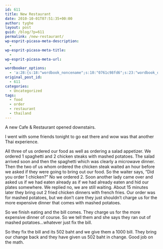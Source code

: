 ```yaml
---
id: 611
title: New Restaurant
date: 2010-10-01T07:51:35+00:00
author: tyghe
layout: post
guid: /blog/?p=611
permalink: /new-restaurant/
wp-esprit-picasa-meta-description:
  - 
wp-esprit-picasa-meta-title:
  - 
wp-esprit-picasa-meta-url:
  - 
wordbooker_options:
  - 'a:28:{s:18:"wordbook_noncename";s:10:"0761c98fd6";s:23:"wordbook_default_author";s:1:"0";s:23:"wordbook_extract_length";s:3:"256";s:26:"wordbooker_publish_default";s:2:"on";s:24:"wordbook_publish_no_user";s:2:"on";s:27:"wordbooker_like_button_show";s:2:"on";s:21:"wordbooker_like_width";s:3:"250";s:25:"wordbooker_like_share_too";s:2:"on";s:27:"wordbooker_like_button_post";s:2:"on";s:27:"wordbooker_like_button_page";s:2:"on";s:25:"wordbook_fbshare_location";s:3:"top";s:24:"wordbook_fblike_location";s:3:"top";s:22:"wordbook_fblike_action";s:9:"recommend";s:27:"wordbook_fblike_colorscheme";s:4:"dark";s:20:"wordbook_fblike_font";s:5:"arial";s:22:"wordbook_fblike_button";s:12:"button_count";s:21:"wordbook_fblike_faces";s:5:"false";s:18:"wordbook_attribute";s:31:"Posted a new post on their blog";s:29:"wordbook_republish_time_frame";s:2:"10";s:28:"wordbook_republish_time_obey";s:2:"on";s:29:"wordbooker_status_update_text";s:35:": New blog post :  %title% - %link%";s:19:"wordbook_actionlink";s:3:"300";s:32:"wordbook_description_meta_length";s:3:"350";s:20:"wordbook_comment_get";s:2:"on";s:24:"wordbook_comment_approve";s:2:"on";s:21:"wordbook_comment_push";s:2:"on";s:18:"wordbook_page_post";s:4:"-100";s:18:"wordbook_orandpage";s:1:"2";}'
original_post_id:
  - 611
categories:
  - Uncategorized
tags:
  - food
  - order
  - restaurant
  - thailand
---
```

A new Cafe & Restaurant opened downstairs.

I went with some friends tonight to go eat there and wow was that another Thai experience.

All three of us ordered our food as well as ordering a salad appetizer. We ordered 1 spaghetti and 2 chicken steaks with mashed potatoes. The salad arrived soon and then the spaghetti which was clearly a microwave dinner. Then the two of us whom ordered the chicken steak waited an hour before we asked if they were going to bring out our food. So the waiter says, &#8220;Did you order 1 chicken?&#8221; No we ordered 2. Soon another lady came over and asked us if we had eaten already as if we had already eaten and hid our plates somewhere. We replied no, we are still waiting. About 15 minutes later they bring out 2 fried chicken dinners with french fries. Our order was for mashed potatoes, but we don&#8217;t care they just shouldn&#8217;t charge us for the more expensive dinner that comes with mashed potatoes.

So we finish eating and the bill comes. They charge us for the more expensive dinner of course. So we tell them and she says they ran out of mashed potatoes&#8230;whatever just fix the bill.

So they fix the bill and its 502 baht and we give them a 1000 bill. They bring our change back and they have given us 502 baht in change. Good job on the math.
